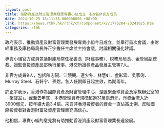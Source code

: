 ```yaml
---
layout: post
title: 推動資產及財富管理業發展專責小組成立　有9名非官方成員
date: 2024-10-25 18:11:55.000000000 +08:00
link: https://news.rthk.hk/rthk/ch/component/k2/1776204-20241025.htm
categories: rthk
---
```


政府表示，推動資產及財富管理業發展專責小組今日成立，並舉行首次會議，由財經事務及庫務局局長許正宇擔任主席並主持會議，討論相關優化建議。

專責小組官方成員包括財庫局常任秘書長（財經事務）、稅務局局長、金管局副總裁、證監會投資產品部執行董事、港交所證券產品發展主管等7人。

非官方成員9人，包括陳志陽、江競競、連少冬、林慧虹、盧彩雲、吳家俐、Murray Steel、石軒宇、孫煜。各人任期即日起生效，為期兩年。

許正宇表示，香港作為國際資產及財富管理中心，是匯聚全球資金及家族辦公室的「聚寶盆」。截至去年底，本港管理資產規模超過31萬億港元，淨資金流入近3900億元，按年擴大逾3.4倍。來自非香港投資者的資金一直佔高比例，反映國際投資者對香港財富及資產管理業充滿信心。

他相信，專責小組的意見將有助推動香港資產及財富管理業長遠發展。
